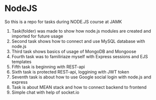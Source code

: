 # NodeJS

So this is a repo for tasks during NODE.JS course at JAMK
1. Task(folder) was made to show how node.js modules are created and imported for future usage
2. Second task shows how to connect and use MySQL database with node.js
3. Third task shows basics of usage of MongoDB and Mongoose
4. Fourth task was to familiriaze myself with Express sessions and EJS templates
5. Fifth task is beginning with REST-api
6. Sixth task is protected REST-api, loggining with JWT token
7. Seventh task is about how to use Google social login with node.js and express
8. Task is about MEAN stack and how to connect backend to frontend
9. Simple chat with help of socket.io
